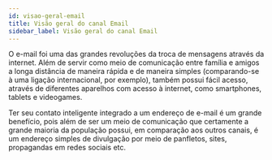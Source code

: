 ```yaml
---
id: visao-geral-email
title: Visão geral do canal Email
sidebar_label: Visão geral do canal Email
---
```


O e-mail foi uma das grandes revoluções da troca de mensagens através da internet. Além de servir como meio de comunicação entre família e amigos a longa distância de maneira rápida e de maneira simples (comparando-se à uma ligação internacional, por exemplo), também possui fácil acesso, através de diferentes aparelhos com acesso à internet, como smartphones, tablets e videogames.

Ter seu contato inteligente integrado a um endereço de e-mail é um grande benefício, pois além de ser um meio de comunicação que certamente a grande maioria da população possui, em comparação aos outros canais, é um endereço simples de divulgação por meio de panfletos, sites, propagandas em redes sociais etc.
